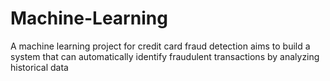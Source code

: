 # Machine-Learning
A machine learning project for credit card fraud detection aims to build a system that can automatically identify fraudulent transactions by analyzing historical data
